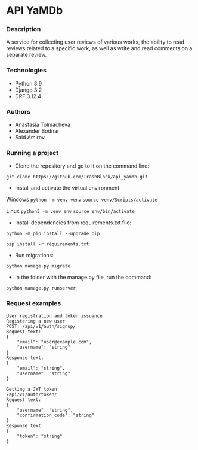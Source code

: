 # API YaMDb

### Description
A service for collecting user reviews of various works, the ability to read reviews related to a specific work, as well as write and read comments on a separate review.

### Technologies 
- Python 3.9
- Django 3.2
- DRF 3.12.4


### Authors
- Anastasia Tolmacheva
- Alexander Bodnar
- Said Amirov


### Running a project
- Clone the repository and go to it on the command line:

```git clone https://github.com/TrashBlock/api_yamdb.git```

- Install and activate the virtual environment

Windows
```python -m venv venv```
```source venv/Scripts/activate```

Linux
```python3 -m venv env```
```source env/bin/activate```

- Install dependencies from requirements.txt file:

```python -m pip install --upgrade pip```

```pip install -r requirements.txt```

- Run migrations:

```python manage.py migrate```

- In the folder with the manage.py file, run the command:

```python manage.py runserver```


### Request examples
```
User registration and token issuance
Registering a new user
POST: /api/v1/auth/signup/
Request text:
{
    "email": "user@example.com",
    "username": "string"
}
Response text:
{
    "email": "string",
    "username": "string"
}

Getting a JWT token
/api/v1/auth/token/
Request text:
{
    "username": "string",
    "confirmation_code": "string"
}
Response text:
{
    "token": "string"
}

```
